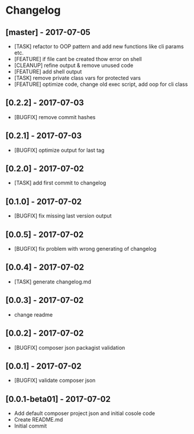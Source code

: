 # Changelog
## [master] - 2017-07-05
* [TASK] refactor to OOP pattern and add new functions like cli params etc.
* [FEATURE] if file cant be created thow error on shell
* [CLEANUP] refine output & remove unused code
* [FEATURE] add shell output
* [TASK] remove private class vars for protected vars
* [FEATURE] optimize code, change old exec script, add oop for cli class
## [0.2.2] - 2017-07-03
* [BUGFIX] remove commit hashes
## [0.2.1] - 2017-07-03
* [BUGFIX] optimize output for last tag
## [0.2.0] - 2017-07-02
* [TASK] add first commit to changelog
## [0.1.0] - 2017-07-02
* [BUGFIX] fix missing last version output
## [0.0.5] - 2017-07-02
* [BUGFIX] fix problem with wrong generating of changelog
## [0.0.4] - 2017-07-02
* [TASK] generate changelog.md
## [0.0.3] - 2017-07-02
* change readme
## [0.0.2] - 2017-07-02
* [BUGFIX] composer json packagist validation
## [0.0.1] - 2017-07-02
* [BUGFIX] validate composer json
## [0.0.1-beta01] - 2017-07-02
* Add default composer project json and initial cosole code
* Create README.md
* Initial commit
